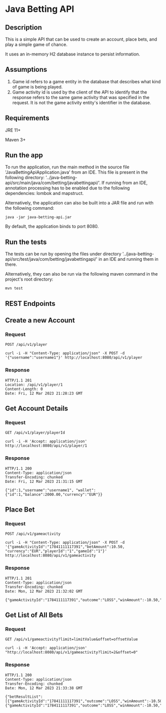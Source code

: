 # Java Betting API
## Description
This is a simple API that can be used to create an account, place bets, and play a simple game of chance. 

It uses an in-memory H2 database instance to persist information.

## Assumptions
1. Game id refers to a game entity in the database that describes what kind of game is being played.
2. Game activity id is used by the client of the API to identify that the response refers to the same game activity that was specified in the request. It is not the game activity entity's identifier in the database.

## Requirements
JRE 11+

Maven 3+

## Run the app
To run the application, run the main method in the source file 'JavaBettingApiApplication.java' from an IDE. This file is present in the following directory: '../java-betting-api/src/main/java/com/betting/javabettingapi/'. If running from an IDE, annotation processing has to be enabled due to the following dependencies: lombok and mapstruct.

Alternatively, the application can also be built into a JAR file and run with the following command: 

    java -jar java-betting-api.jar

By default, the application binds to port 8080.

## Run the tests
The tests can be run by opening the files under directory 
'../java-betting-api/src/test/java/com/betting/javabettingapi/' in an IDE and running them in there.

Alternatively, they can also be run via the following maven command in the project's root directory:

    mvn test

## REST Endpoints

## Create a new Account

### Request

`POST /api/v1/player`

    curl -i -H "Content-Type: application/json" -X POST -d '{"username":"username1"}' http://localhost:8080/api/v1/player

### Response

    HTTP/1.1 201 
    Location: /api/v1/player/1
    Content-Length: 0
    Date: Fri, 12 Mar 2023 21:28:23 GMT

## Get Account Details

### Request

`GET /api/v1/player/playerId`

    curl -i -H 'Accept: application/json' http://localhost:8080/api/v1/player/1

### Response

    HTTP/1.1 200 
    Content-Type: application/json
    Transfer-Encoding: chunked
    Date: Fri, 12 Mar 2023 21:31:15 GMT

    {"id":1,"username":"username1", "wallet":{"id":1,"balance":2000.00,"currency":"EUR"}}

## Place Bet

### Request

`POST /api/v1/gameactivity`

    curl -i -H "Content-Type: application/json" -X POST -d '{"gameActivityId":"17841111117391","betAmount":10.50,
    "currency":"EUR","playerId":"1","gameId":"1"}' http://localhost:8080/api/v1/gameactivity

### Response

    HTTP/1.1 201 
	Content-Type: application/json
	Transfer-Encoding: chunked
	Date: Mon, 12 Mar 2023 21:32:02 GMT

	{"gameActivityId":"1784111117391","outcome":"LOSS","winAmount":-10.50,"currency":"EUR","playerBalanceAfter":1979.00}

## Get List of All Bets

### Request

`GET /api/v1/gameactivity?limit=limitValue&offset=offsetValue`

    curl -i -H 'Accept: application/json' "http://localhost:8080/api/v1/gameactivity?limit=2&offset=0"

### Response

    HTTP/1.1 200 
	Content-Type: application/json
	Transfer-Encoding: chunked
	Date: Mon, 12 Mar 2023 21:33:38 GMT

	{"betResultList":[{"gameActivityId":"17841111117391","outcome":"LOSS","winAmount":-10.50,"currency":"EUR","playerBalanceAfter":1989.50,"betAmount":10.50,"gameId":"1"},{"gameActivityId":"1784111117391","outcome":"LOSS","winAmount":-10.50,"currency":"EUR","playerBalanceAfter":1979.00,"betAmount":10.50,"gameId":"1"}]}
